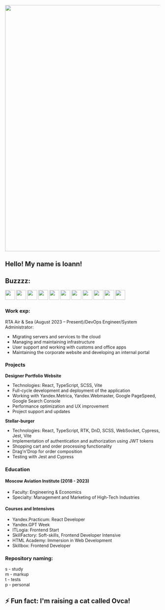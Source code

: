 <img src="https://media.giphy.com/media/Lny6Rw04nsOOc/giphy.gif" width="800"/>

## Hello! My name is Ioann! 
## Buzzzz: 
<img height="32" width="32" src="https://cdn.simpleicons.org/react/white"/> <img height="32" width="32" src="https://cdn.simpleicons.org/typescript/white"/> <img height="32" width="32" src="https://cdn.simpleicons.org/javascript/white"/> <img height="32" width="32" src="https://cdn.simpleicons.org/vite/white"/> <img height="32" width="32" src="https://cdn.simpleicons.org/yarn/white"/> <img height="32" width="32" src="https://cdn.simpleicons.org/webpack/white"/> <img height="32" width="32" src="https://cdn.simpleicons.org/sass/white"/> <img height="32" width="32" src="https://cdn.simpleicons.org/redux/white"/> <img height="32" width="32" src="https://cdn.simpleicons.org/yandexcloud/white"/> <img height="32" width="32" src="https://cdn.simpleicons.org/cypress/white"/> <img height="32" width="32" src="https://cdn.simpleicons.org/jest/white"/>


### Work exp: 
RTA Air & Sea (August 2023 – Present)/DevOps Engineer/System Administrator:
  - Migrating servers and services to the cloud
  - Managing and maintaining infrastructure
  - User support and working with customs and office apps
  - Maintaining the corporate website and developing an internal portal
    
### Projects
**Designer Portfolio Website**
- Technologies: React, TypeScript, SCSS, Vite
- Full-cycle development and deployment of the application
- Working with Yandex.Metrica, Yandex.Webmaster, Google PageSpeed, Google Search Console
- Performance optimization and UX improvement
- Project support and updates

**Stellar-burger**
- Technologies: React, TypeScript, RTK, DnD, SCSS, WebSocket, Cypress, Jest, Vite
- Implementation of authentication and authorization using JWT tokens
- Shopping cart and order processing functionality
- Drag'n'Drop for order composition
- Testing with Jest and Cypress

### Education
#### Moscow Aviation Institute (2018 - 2023) 
- Faculty: Engineering & Economics
- Specialty: Management and Marketing of High-Tech Industries

#### Courses and Intensives
- Yandex.Practicum: React Developer
- Yandex.GPT Week
- ITLogia: Frontend Start
- SkillFactory: Soft-skills, Frontend Developer Intensive
- HTML Academy: Immersion in Web Development
- Skillbox: Frontend Developer

### Repository naming: 
s - study<br>
m - markup<br>
t - tests<br>
p - personal<br>

## ⚡ Fun fact: **I'm raising a cat called Ovca!**


<!--[![trophy](https://github-profile-trophy.vercel.app/?username=ryo-ma)](https://github.com/i0ji/github-profile-trophy)
[![GitHub Streak](https://github-readme-streak-stats.herokuapp.com/?user=i0ji)](https://git.io/streak-stats)
Info GH: [![Top Langs](https://github-readme-stats.vercel.app/api/top-langs/?username=i0ji&layout=compact)](https://github.com/i0ji/github-readme-stats)
Info CW: [![codewars](https://www.codewars.com/users/i0ji/badges/micro)](https://www.codewars.com/users/i0ji) 
-->




